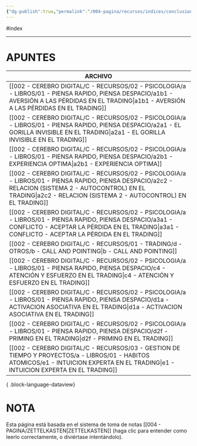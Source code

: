 ```yaml
---
{"dg-publish":true,"permalink":"/004-pagina/recursos/indices/conclusiones-y-reflexiones-sobre-el-trading/"}
---
```


#index 

---

# APUNTES
| ARCHIVO                                                                                                                                                                                                                   |
| ------------------------------------------------------------------------------------------------------------------------------------------------------------------------------------------------------------------------- |
| [[002 - CEREBRO DIGITAL/C - RECURSOS/02 - PSICOLOGIA/a - LIBROS/01 - PIENSA RAPIDO, PIENSA DESPACIO/a1b1 - AVERSIÓN A LAS PÉRDIDAS EN EL TRADING\|a1b1 - AVERSIÓN A LAS PÉRDIDAS EN EL TRADING]]                       |
| [[002 - CEREBRO DIGITAL/C - RECURSOS/02 - PSICOLOGIA/a - LIBROS/01 - PIENSA RAPIDO, PIENSA DESPACIO/a2a1 - EL GORILLA INVISIBLE EN EL TRADING\|a2a1 - EL GORILLA INVISIBLE EN EL TRADING]]                             |
| [[002 - CEREBRO DIGITAL/C - RECURSOS/02 - PSICOLOGIA/a - LIBROS/01 - PIENSA RAPIDO, PIENSA DESPACIO/a2b1 - EXPERIENCIA OPTIMA\|a2b1 - EXPERIENCIA OPTIMA]]                                                             |
| [[002 - CEREBRO DIGITAL/C - RECURSOS/02 - PSICOLOGIA/a - LIBROS/01 - PIENSA RAPIDO, PIENSA DESPACIO/a2c2 - RELACION (SISTEMA 2 - AUTOCONTROL) EN EL TRADING\|a2c2 - RELACION (SISTEMA 2 - AUTOCONTROL) EN EL TRADING]] |
| [[002 - CEREBRO DIGITAL/C - RECURSOS/02 - PSICOLOGIA/a - LIBROS/01 - PIENSA RAPIDO, PIENSA DESPACIO/a3a1 - CONFLICTO - ACEPTAR LA PÉRDIDA EN EL TRADING\|a3a1 - CONFLICTO - ACEPTAR LA PÉRDIDA EN EL TRADING]]         |
| [[002 - CEREBRO DIGITAL/C - RECURSOS/01 - TRADING/d - OTROS/b - CALL AND POINTING\|b - CALL AND POINTING]]                                                                                                             |
| [[002 - CEREBRO DIGITAL/C - RECURSOS/02 - PSICOLOGIA/a - LIBROS/01 - PIENSA RAPIDO, PIENSA DESPACIO/c4 - ATENCIÓN Y ESFUERZO EN EL TRADING\|c4 - ATENCIÓN Y ESFUERZO EN EL TRADING]]                                   |
| [[002 - CEREBRO DIGITAL/C - RECURSOS/02 - PSICOLOGIA/a - LIBROS/01 - PIENSA RAPIDO, PIENSA DESPACIO/d1a - ACTIVACION ASOCIATIVA EN EL TRADING\|d1a - ACTIVACION ASOCIATIVA EN EL TRADING]]                             |
| [[002 - CEREBRO DIGITAL/C - RECURSOS/02 - PSICOLOGIA/a - LIBROS/01 - PIENSA RAPIDO, PIENSA DESPACIO/d2f - PRIMING EN EL TRADING\|d2f - PRIMING EN EL TRADING]]                                                         |
| [[002 - CEREBRO DIGITAL/C - RECURSOS/03 - GESTION DE TIEMPO Y PROYECTOS/a - LIBROS/01 - HABITOS ATOMICOS/e1 - INTUICION EXPERTA EN EL TRADING\|e1 - INTUICION EXPERTA EN EL TRADING]]                                  |

{ .block-language-dataview}

# NOTA
Esta página está basada en el sistema de toma de notas [[004 - PAGINA/ZETTELKASTEN\|ZETTELKASTEN]] (haga clic para entender como leerlo correctamente, o diviértase intentándolo).